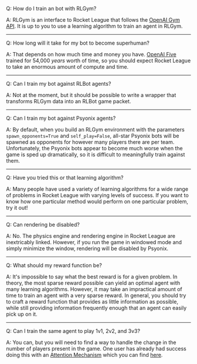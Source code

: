 Q: How do I train an bot with RLGym?

A: RLGym is an interface to Rocket League that follows the [OpenAI Gym API](https://gym.openai.com/). It is up to you to use a learning algorithm to train an agent in RLGym.

***

Q: How long will it take for my bot to become superhuman?

A: That depends on how much time and money you have. [OpenAI Five](https://openai.com/blog/openai-five/) trained for 54,000 *years* worth of time, so you should expect Rocket League
to take an enormous amount of compute and time.

***

Q: Can I train my bot against RLBot agents?

A: Not at the moment, but it should be possible to write a wrapper that transforms RLGym data into an RLBot game packet.

***

Q: Can I train my bot against Psyonix agents?

A: By default, when you build an RLGym environment with the parameters `spawn_opponents=True` and `self_play=False`, all-star Psyonix bots will be spawned as opponents for however
many players there are per team. Unfortunately, the Psyonix bots appear to become much worse when the game is sped up dramatically, so it is difficult to meaningfully train against them.

***

Q: Have you tried this or that learning algorithm?

A: Many people have used a variety of learning algorithms for a wide range of problems in Rocket League with varying levels of success. If you want to know how one particular method
would perform on one particular problem, try it out!

***

Q: Can rendering be disabled?

A: No. The physics engine and rendering engine in Rocket League are inextricably linked. However, if you run the game in windowed mode and simply minimize the window, rendering will be
disabled by Psyonix.

***

Q: What should my reward function be?

A: It's impossible to say what the best reward is for a given problem. In theory, the most sparse reward possible can yield an optimal agent with many learning algorithms. However,
it may take an impractical amount of time to train an agent with a very sparse reward. In general, you should try to craft a reward function that provides as little information as possible,
while still providing information frequently enough that an agent can easily pick up on it.

***

Q: Can I train the same agent to play 1v1, 2v2, and 3v3?

A: You can, but you will need to find a way to handle the change in the number of players present in the game. One user has already had success doing this with an [Attention Mechanism](https://en.wikipedia.org/wiki/Attention_(machine_learning)) which
you can find [here](https://github.com/Rolv-Arild/EARL-pytorch).

